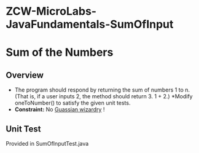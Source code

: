 # ZCW-MicroLabs-JavaFundamentals-SumOfInput

# Sum of the Numbers

## Overview
* The program should respond by returning the sum of numbers 1 to n. (That is, if a user inputs 2, the method should return 3. 1 + 2.)
*Modify oneToNumber() to satisfy the given unit tests.
* **Constraint:** No [Guassian wizardry](http://mathandmultimedia.com/2010/09/15/sum-first-n-positive-integers/) !

## Unit Test
Provided in SumOfInputTest.java
